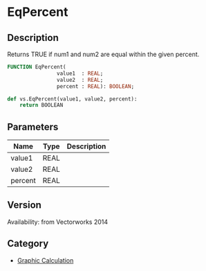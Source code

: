 # EqPercent

## Description
Returns TRUE if num1 and num2 are equal within the given percent.

```pascal
FUNCTION EqPercent(
				value1  : REAL;
				value2  : REAL;
				percent : REAL): BOOLEAN;
```

```python
def vs.EqPercent(value1, value2, percent):
    return BOOLEAN
```

## Parameters
|Name|Type|Description|
|---|---|---|
|value1|REAL|   |
|value2|REAL|   |
|percent|REAL|   |

## Version
Availability: from Vectorworks 2014

## Category
* [Graphic Calculation](../Categories/Graphic%20Calculation.md)
